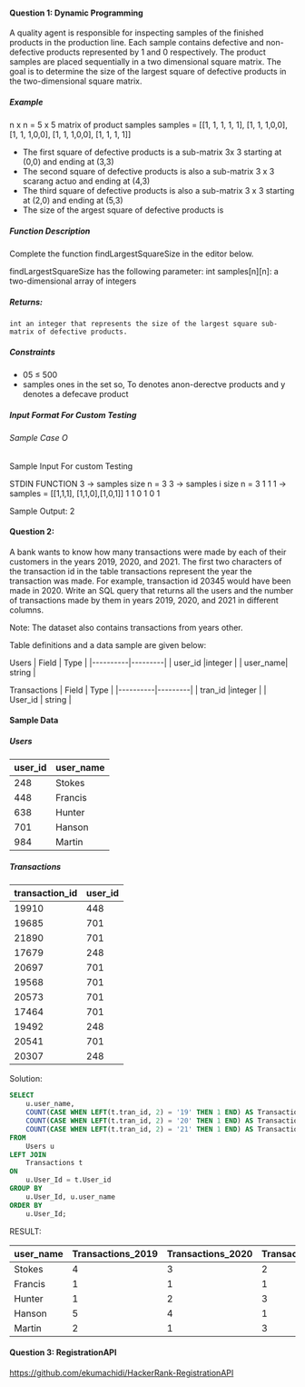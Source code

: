 #### Question 1: Dynamic Programming
A quality agent is responsible for inspecting samples of the finished products in the production line. Each sample contains defective and non-defective products represented by 1 and 0 respectively. The product samples are placed sequentially in a two dimensional square matrix. The goal is to determine the size of the largest square of defective products in the two-dimensional square matrix.

##### Example
n x n = 5 x 5 matrix of product samples
samples = [[1, 1, 1, 1, 1], [1, 1, 1,0,0], [1, 1, 1,0,0], [1, 1, 1,0,0], [1, 1, 1, 1]]

- The first square of defective products is a sub-matrix 3x 3 starting at (0,0) and ending at (3,3)
- The second square of defective products is also a sub-matrix 3 x 3 scarang actuo and ending at (4,3)
- The third square of defective products is also a sub-matrix 3 x 3 starting at (2,0) and ending at (5,3)
- The size of the argest square of defective products is

##### Function Description
Complete the function findLargestSquareSize in the editor below.

findLargestSquareSize has the following parameter:
    int samples[n][n]: a two-dimensional array of integers

##### Returns:
    int an integer that represents the size of the largest square sub-matrix of defective products.

##### Constraints
- 05 ≤ 500
- samples ones in the set so, To denotes anon-derectve products and y denotes a defecave product

##### Input Format For Custom Testing
###### Sample Case O


Sample Input For custom Testing

STDIN            FUNCTION
   3     ->  samples size n = 3
   3     ->  samples i size n = 3
   1 1 1 ->  samples = [[1,1,1], [1,1,0],[1,0,1]]
   1 1 0
   1 0 1

Sample Output:
2



#### Question 2:
A bank wants to know how many transactions were made by each of their customers in the years 2019, 2020, and 2021. The first two characters of the transaction id in the table transactions represent the year the transaction was made. For example, transaction id 20345 would have been made in 2020. Write an SQL query that returns all the users and the number of transactions made by them in years 2019, 2020, and 2021 in different columns.

Note: The dataset also contains transactions from years other.

Table definitions and a data sample are given below:

Users
| Field    | Type    |
|----------|---------|
| user_id  |integer  |
| user_name| string  |

Transactions
| Field    | Type    |
|----------|---------|
| tran_id  |integer  |
| User_id  | string  |

#### Sample Data

##### Users

|user_id	| user_name |
|----------|---------|
|248 |	Stokes|
|448 |	Francis|
|638 |	Hunter|
|701 |	Hanson|
|984 |	Martin |

##### Transactions

|transaction_id	|user_id|
|----------|---------|
|19910	|448|
|19685	|701|
|21890	|701|
|17679	|248|
|20697	|701|
|19568	|701|
|20573	|701|
|17464	|701|
|19492	|248|
|20541	|701|
|20307	|248|

Solution:

```SQL
SELECT
    u.user_name,
    COUNT(CASE WHEN LEFT(t.tran_id, 2) = '19' THEN 1 END) AS Transactions_2019,
    COUNT(CASE WHEN LEFT(t.tran_id, 2) = '20' THEN 1 END) AS Transactions_2020,
    COUNT(CASE WHEN LEFT(t.tran_id, 2) = '21' THEN 1 END) AS Transactions_2021
FROM
    Users u
LEFT JOIN
    Transactions t
ON
    u.User_Id = t.User_id
GROUP BY
    u.User_Id, u.user_name
ORDER BY
    u.User_Id;

```
RESULT:

|user_name |	Transactions_2019 |Transactions_2020 |	Transactions_2021|
|----------|---------|----------|---------|
|Stokes|	4|	3|	2|
|Francis|	1|	1|	1|
|Hunter|	1|	2|	3|
|Hanson|	5|	4|	1|
|Martin|	2|	1|	3|

#### Question 3: RegistrationAPI
https://github.com/ekumachidi/HackerRank-RegistrationAPI